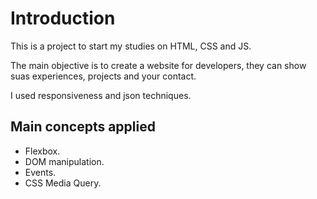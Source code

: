 # Introduction

This is a project to start my studies on HTML, CSS and JS.

The main objective is to create a website for developers, they can show suas experiences, projects and your contact.

I used responsiveness and json techniques.

## Main concepts applied

- Flexbox.
- DOM manipulation.
- Events.
- CSS Media Query.
